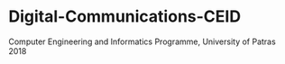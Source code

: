 # Digital-Communications-CEID
Computer Engineering and Informatics Programme, University of Patras 2018
